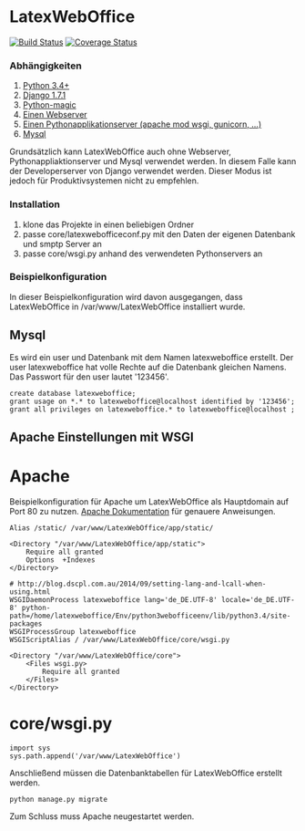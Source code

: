 LatexWebOffice
==============

[![Build Status](https://travis-ci.org/Moeplhausen/LatexWebOffice.svg)](https://travis-ci.org/Moeplhausen/LatexWebOffice) [![Coverage Status](https://coveralls.io/repos/Moeplhausen/LatexWebOffice/badge.png?branch=dev)](https://coveralls.io/r/Moeplhausen/LatexWebOffice?branch=dev)


### Abhängigkeiten
1. [Python 3.4+](https://www.python.org/downloads/)
2. [Django 1.7.1](https://www.djangoproject.com/)
3. [Python-magic](https://pypi.python.org/pypi/python-magic/)
4. [Einen Webserver](http://httpd.apache.org/)
5. [Einen Pythonapplikationserver (apache mod wsgi, gunicorn, ...)](https://code.google.com/p/modwsgi/) 
6. [Mysql](http://www.mysql.de/)

Grundsätzlich kann LatexWebOffice auch ohne Webserver, Pythonappliaktionserver und Mysql verwendet werden. In diesem Falle kann der Developerserver von Django verwendet werden. Dieser Modus ist jedoch für Produktivsystemen nicht zu empfehlen.

### Installation
1. klone das Projekte in einen beliebigen Ordner
2. passe core/latexwebofficeconf.py mit den Daten der eigenen Datenbank und smptp Server an
3. passe core/wsgi.py anhand des verwendeten Pythonservers an

### Beispielkonfiguration
In dieser Beispielkonfiguration wird davon ausgegangen, dass LatexWebOffice in /var/www/LatexWebOffice installiert wurde.
## Mysql
Es wird ein user und Datenbank mit dem Namen latexweboffice erstellt. Der user latexweboffice hat volle Rechte auf die Datenbank gleichen Namens. Das Passwort für den user lautet '123456'.

```
create database latexweboffice;
grant usage on *.* to latexweboffice@localhost identified by '123456';
grant all privileges on latexweboffice.* to latexweboffice@localhost ;
```

## Apache Einstellungen mit WSGI
# Apache
Beispielkonfiguration für Apache um LatexWebOffice als Hauptdomain auf Port 80 zu nutzen. [Apache Dokumentation](http://httpd.apache.org/docs/2.2/de/configuring.html#main) für genauere Anweisungen.  
```
Alias /static/ /var/www/LatexWebOffice/app/static/

<Directory "/var/www/LatexWebOffice/app/static">
	Require all granted
	Options  +Indexes
</Directory>

# http://blog.dscpl.com.au/2014/09/setting-lang-and-lcall-when-using.html
WSGIDaemonProcess latexweboffice lang='de_DE.UTF-8' locale='de_DE.UTF-8' python-path=/home/latexweboffice/Env/python3webofficeenv/lib/python3.4/site-packages
WSGIProcessGroup latexweboffice        
WSGIScriptAlias / /var/www/LatexWebOffice/core/wsgi.py

<Directory "/var/www/LatexWebOffice/core">
	<Files wsgi.py>
		Require all granted
	</Files>
</Directory>
```
# core/wsgi.py
```
import sys
sys.path.append('/var/www/LatexWebOffice')
```
Anschließend müssen die Datenbanktabellen für LatexWebOffice erstellt werden.

```
python manage.py migrate
```
Zum Schluss muss Apache neugestartet werden.
